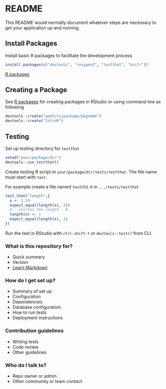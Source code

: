 # README #

This README would normally document whatever steps are necessary to get your application up and running.

## Install Packages ##
Install basic R packages to facilitate the development process
```R
install.packages(c("devtools", "roxygen2", "testthat", "knitr"))
```
[R packages](http://r-pkgs.had.co.nz/intro.html)

## Creating a Package ##
See [R packages](http://r-pkgs.had.co.nz/package.html) for creating packages in
RStudio or using command line as following
```R
devtools::create("path/to/package/pkgname")
devtools::create("IntroR")
```
## Testing ##
Set up testing directory for `testthat`
```R
setwd("your/package/dir")
devtools::use_testthat()
```
Create testing R script in `your/package/dir/tests/testthat`.  The file name must
start with `test`.

For example create a file named `testCh3.R` in `.../tests/testthat`
```R
test_that("length",{
  x <- 1:10
  expect_equal(length(x), 10)
  # - shorten the length - #
  length(x) <- 1
  expect_equal(length(x), 1)
})
```
Run the test in RStudio with `ctrl-shift-t` or `devtools::test()` from CLI.


### What is this repository for? ###

* Quick summary
* Version
* [Learn Markdown](https://bitbucket.org/tutorials/markdowndemo)

### How do I get set up? ###

* Summary of set up
* Configuration
* Dependencies
* Database configuration
* How to run tests
* Deployment instructions

### Contribution guidelines ###

* Writing tests
* Code review
* Other guidelines

### Who do I talk to? ###

* Repo owner or admin
* Other community or team contact
